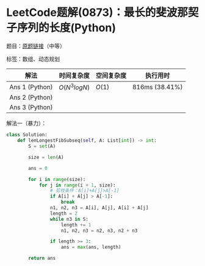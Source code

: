 # LeetCode题解(0873)：最长的斐波那契子序列的长度(Python)

题目：[原题链接](https://leetcode-cn.com/problems/length-of-longest-fibonacci-subsequence/)（中等）

标签：数组、动态规划

| 解法           | 时间复杂度   | 空间复杂度 | 执行用时       |
| -------------- | ------------ | ---------- | -------------- |
| Ans 1 (Python) | $O(N^3logN)$ | $O(1)$     | 816ms (38.41%) |
| Ans 2 (Python) |              |            |                |
| Ans 3 (Python) |              |            |                |

解法一（暴力）：

```python
class Solution:
    def lenLongestFibSubseq(self, A: List[int]) -> int:
        S = set(A)

        size = len(A)

        ans = 0

        for i in range(size):
            for j in range(i + 1, size):
                # 剪枝条件：A[i]+A[j]>A[-1]
                if A[i] + A[j] > A[-1]:
                    break
                n1, n2, n3 = A[i], A[j], A[i] + A[j]
                length = 2
                while n3 in S:
                    length += 1
                    n1, n2, n3 = n2, n3, n2 + n3

                if length >= 3:
                    ans = max(ans, length)

        return ans
```

